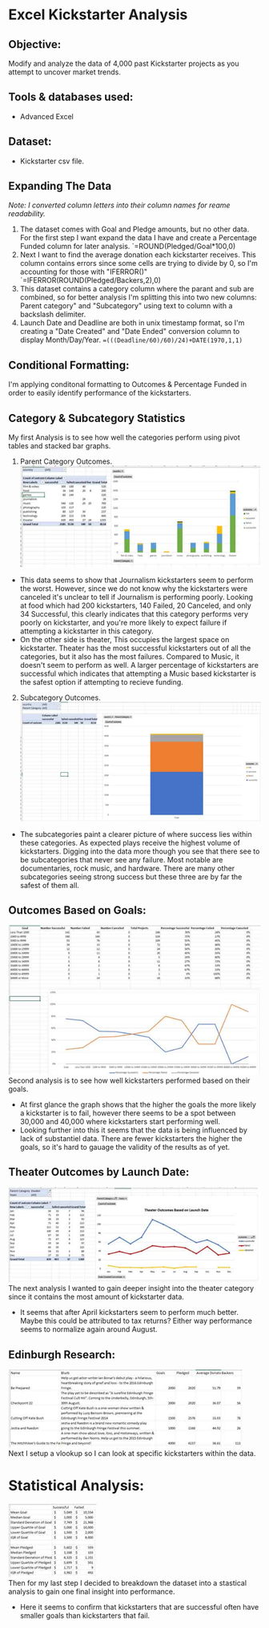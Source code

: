 # Excel Kickstarter Analysis

## Objective: 
Modify and analyze the data of 4,000 past Kickstarter projects as you attempt to uncover market trends.

## Tools & databases used:
- Advanced Excel

## Dataset:
- Kickstarter csv file.

## Expanding The Data

*Note: I converted column letters into their column names for reame readability.*

1) The dataset comes with Goal and Pledge amounts, but no other data. For the first step I want expand the data I have and create a Percentage Funded column for later analysis.
`=ROUND(Pledged/Goal*100,0)
2) Next I want to find the average donation each kickstarter receives. This column contains errors since some cells are trying to divide by 0, so I'm accounting for those with "IFERROR()"
`=IFERROR(ROUND(Pledged/Backers,2),0)
3) This dataset contains a category column where the parant and sub are combined, so for better analysis I'm splitting this into two new columns: Parent category" and "Subcategory" using text to column with a backslash delimiter.
4) Launch Date and Deadline are both in unix timestamp format, so I'm creating a "Date Created" and "Date Ended" conversion column to display Month/Day/Year.
`=(((Deadline/60)/60)/24)+DATE(1970,1,1)`

## Conditional Formatting: 
I'm applying conditonal formatting to Outcomes & Percentage Funded in order to easily identify performance of the kickstarters.

## Category & Subcategory Statistics
My first Analysis is to see how well the categories perform using pivot tables and stacked bar graphs.
1) Parent Category Outcomes.  
![category_statistics](https://github.com/Ryndine/excel_kickstarter_analysis/blob/main/Images/category_statistics.jpg)  
 - This data seems to show that Journalism kickstarters seem to perform the worst. However, since we do not know why the kickstarters were canceled it's unclear to tell if Journalism is performing poorly. Looking at food which had 200 kickstarters, 140 Failed, 20 Canceled, and only 34 Successful, this clearly indicates that this category performs very poorly on kickstarter, and you're more likely to expect failure if attempting a kickstarter in this category.
 - On the other side is theater, This occupies the largest space on kickstarter. Theater has the most successful kickstarters out of all the categories, but it also has the most failures. Compared to Music, it doesn't seem to perform as well. A larger percentage of kickstarters are successful which indicates that attempting a Music based kickstarter is the safest option if attempting to recieve funding.
2) Subcategory Outcomes.  
![subcategory_analysis](https://github.com/Ryndine/excel_kickstarter_analysis/blob/main/Images/subcategory_statistics.jpg)  
 - The subcategories paint a clearer picture of where success lies within these categories. As expected plays receive the highest volume of kickstarters. Digging into the data more though you see that there see to be subcategories that never see any failure. Most notable are documentaries, rock music, and hardware. There are many other subcategories seeing strong success but these three are by far the safest of them all.

## Outcomes Based on Goals:  
![outcomes_goals](https://github.com/Ryndine/excel_kickstarter_analysis/blob/main/Images/outcomes_goals.jpg)  
Second analysis is to see how well kickstarters performed based on their goals.
 - At first glance the graph shows that the higher the goals the more likely a kickstarter is to fail, however there seems to be a spot between 30,000 and 40,000 where kickstarters start performing well.
 - Looking further into this it seems that the data is being influenced by lack of substantiel data. There are fewer kickstarters the higher the goals, so it's hard to gauage the validity of the results as of yet.

## Theater Outcomes by Launch Date:
![theater_outcomes](https://github.com/Ryndine/excel_kickstarter_analysis/blob/main/Images/theater_outcomes_date.jpg)  
The next analysis I wanted to gain deeper insight into the theater category since it contains the most amount of kickstarter data.
- It seems that after April kickstarters seem to perform much better. Maybe this could be attributed to tax returns? Either way performance seems to normalize again around August.

## Edinburgh Research:
![vlookup](https://github.com/Ryndine/excel_kickstarter_analysis/blob/main/Images/vlookup.jpg)  
Next I setup a vlookup so I can look at specific kickstarters within the data.

# Statistical Analysis:
![statistical_analysis](https://github.com/Ryndine/excel_kickstarter_analysis/blob/main/Images/statistical_analysis.jpg)  
Then for my last step I decided to breakdown the dataset into a stastical analysis to gain one final insight into performance.
- Here it seems to confirm that kickstarters that are successful often have smaller goals than kickstarters that fail.
